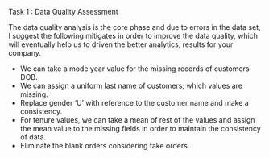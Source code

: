 Task 1 : Data Quality Assessment

The data quality analysis is the core phase and due to errors in the data set, I suggest the following mitigates in order to improve the data quality, which will eventually help us to driven the better analytics, results for your company.
- We can take a mode year value for the missing records of customers DOB.
- We can assign a uniform last name of customers, which values are missing.
- Replace gender ‘U’ with reference to the customer name and make a consistency.
- For tenure values, we can take a mean of rest of the values and assign the mean value to the missing fields in order to maintain the consistency of data.
- Eliminate the blank orders considering fake orders.

